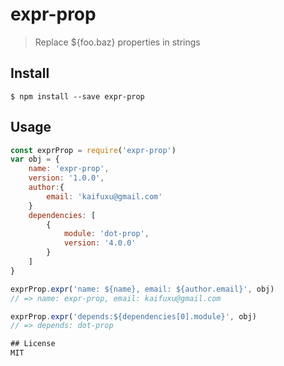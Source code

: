 # expr-prop
> Replace ${foo.baz} properties in strings

## Install
```
$ npm install --save expr-prop
```

## Usage
```js
const exprProp = require('expr-prop')
var obj = {
    name: 'expr-prop',
    version: '1.0.0',
    author:{
        email: 'kaifuxu@gmail.com'
    }
    dependencies: [
        {
            module: 'dot-prop',
            version: '4.0.0'
        }
    ]
}

exprProp.expr('name: ${name}, email: ${author.email}', obj)
// => name: expr-prop, email: kaifuxu@gmail.com

exprProp.expr('depends:${dependencies[0].module}', obj)
// => depends: dot-prop

## License
MIT

